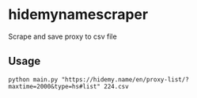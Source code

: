 # hidemynamescraper
Scrape and save proxy to csv file

## Usage
```
python main.py "https://hidemy.name/en/proxy-list/?maxtime=2000&type=hs#list" 224.csv
```
